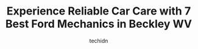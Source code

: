 ---
layout: ampstory
image: https://images.unsplash.com/photo-1617814086906-d847a8bc6fca?ixlib=rb-4.0.3&ixid=MnwxMjA3fDB8MHxwaG90by1wYWdlfHx8fGVufDB8fHx8&auto=format&fit=crop&w=640&h=853&q=80
author: techidn
featured: false
description: Entrust your vehicle to the 7 best Ford Mechanic in Beckley WV, USA and experience the difference they can make. With their extensive knowledge, state-of-the-art facilities, and commitment t
title: Experience Reliable Car Care with 7 Best Ford Mechanics in Beckley WV
cover:
   title: Experience Reliable Car Care with 7 Best Ford Mechanics in Beckley WV
   subtitle: Rickpate
   background: https://images.unsplash.com/photo-1617814086906-d847a8bc6fca?ixlib=rb-4.0.3&ixid=MnwxMjA3fDB8MHxwaG90by1wYWdlfHx8fGVufDB8fHx8&auto=format&fit=crop&w=640&h=853&q=80

pages: 
 - layout: thirds
   top: <h1>#1 Mountaineer Ford</h1>
   bottom: "<p>I had a wonderful experience, and I purchased a new 2022 Ford Edge SUV. They are very professional. So stop by and check them out. I highly recommend them.</p>"
   background: https://www.knot35.com/toplist/wp-content/uploads/2023/06/best-ford-mechanic-1-in-beckley-wv-1685836996.jpeg
   backgroundblur: true
 - layout: thirds
   top: <h1>#2 2 Guys Towing & Auto Repair</h1>
   bottom: "<p>540 Harper Park Dr, Beckley, WV 25801, United States</p>"
   background: https://www.knot35.com/toplist/wp-content/uploads/2023/06/best-ford-mechanic-2-in-beckley-wv-1685836996.jpeg
   cta:
      link: https://www.knot35.com/toplist/experience-reliable-car-care-with-7-best-ford-mechanics-in-beckley-wv/
      text: Experience Reliable Car Care with 7 Best Ford Mechanics in Beckley WV
 - layout: thirds
   top: <h1>#3 Laxtons Auto Repair & Wrecker Service</h1>
   bottom: "<p>702 Johnstown Rd, Beckley, WV 25801, United States</p>"
   background: https://www.knot35.com/toplist/wp-content/uploads/2023/06/best-ford-mechanic-3-in-beckley-wv-1685836997.jpeg
   cta:
      link: https://www.knot35.com/toplist/experience-reliable-car-care-with-7-best-ford-mechanics-in-beckley-wv/
      text: Experience Reliable Car Care with 7 Best Ford Mechanics in Beckley WV
 - layout: thirds
   top: <h1>#4 Baileys Auto Repair</h1>
   bottom: "<p>315 Market Rd, Beckley, WV 25801, United States</p>"
   background: https://images.unsplash.com/photo-1595364397663-fca4f075d796?ixlib=rb-4.0.3&ixid=MnwxMjA3fDB8MHxwaG90by1wYWdlfHx8fGVufDB8fHx8&auto=format&fit=crop&w=640&h=853&q=80
   cta:
      link: https://www.knot35.com/toplist/experience-reliable-car-care-with-7-best-ford-mechanics-in-beckley-wv/
      text: Experience Reliable Car Care with 7 Best Ford Mechanics in Beckley WV
 - layout: thirds
   top: <h1>#5 Creager Tire & Services Center Inc.</h1>
   bottom: "<p>402 2nd St, Beckley, WV 25801, United States</p>"
   background: https://images.unsplash.com/photo-1608501821300-4f99e58bba77?ixlib=rb-4.0.3&ixid=MnwxMjA3fDB8MHxwaG90by1wYWdlfHx8fGVufDB8fHx8&auto=format&fit=crop&w=640&h=853&q=80
   cta:
      link: https://www.knot35.com/toplist/experience-reliable-car-care-with-7-best-ford-mechanics-in-beckley-wv/
      text: Experience Reliable Car Care with 7 Best Ford Mechanics in Beckley WV
 - layout: thirds
   top: <h1>#6 A C T Auto Parts & Garage</h1>
   bottom: "<p>615 S Fayette St, Beckley, WV 25801, United States</p>"
   background: https://images.unsplash.com/photo-1484589065579-248aad0d8b13?ixlib=rb-4.0.3&ixid=MnwxMjA3fDB8MHxwaG90by1wYWdlfHx8fGVufDB8fHx8&auto=format&fit=crop&w=640&h=853&q=80
   cta:
      link: https://www.knot35.com/toplist/experience-reliable-car-care-with-7-best-ford-mechanics-in-beckley-wv/
      text: Experience Reliable Car Care with 7 Best Ford Mechanics in Beckley WV
 - layout: thirds
   top: <h1>#7 Withrows Auto Services</h1>
   bottom: "<p>705 Johnstown Rd, Beckley, WV 25801, United States</p>"
   background: https://images.unsplash.com/photo-1496096265110-f83ad7f96608?ixlib=rb-4.0.3&ixid=MnwxMjA3fDB8MHxwaG90by1wYWdlfHx8fGVufDB8fHx8&auto=format&fit=crop&w=640&h=853&q=80
   cta:
      link: https://www.knot35.com/toplist/experience-reliable-car-care-with-7-best-ford-mechanics-in-beckley-wv/
      text: Experience Reliable Car Care with 7 Best Ford Mechanics in Beckley WV
 - layout: thirds
   middle: Continue reading...
   background: https://images.unsplash.com/photo-1510906594845-bc082582c8cc?ixlib=rb-4.0.3&ixid=MnwxMjA3fDB8MHxwaG90by1wYWdlfHx8fGVufDB8fHx8&auto=format&fit=crop&w=640&h=853&q=80
   cta:
      link: https://www.knot35.com/toplist/experience-reliable-car-care-with-7-best-ford-mechanics-in-beckley-wv/
      text: Experience Reliable Car Care with 7 Best Ford Mechanics in Beckley WV
      
---